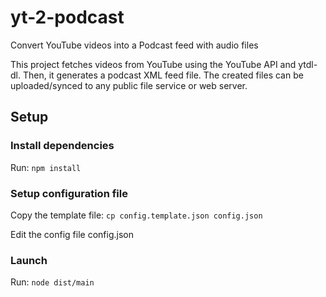 # yt-2-podcast
Convert YouTube videos into a Podcast feed with audio files

This project fetches videos from YouTube using the YouTube API and ytdl-dl. Then, it generates a podcast XML feed file. The created files can be uploaded/synced to any public file service or web server.

## Setup
### Install dependencies

Run: `npm install`

### Setup configuration file

Copy the template file: `cp config.template.json config.json`

Edit the config file config.json

### Launch

Run: `node dist/main`
